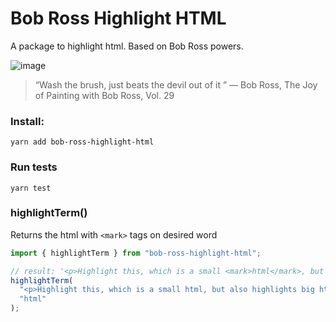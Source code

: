 # Bob Ross Highlight HTML

A package to highlight html. Based on Bob Ross powers.

![image](https://user-images.githubusercontent.com/16295402/58977758-ba340800-87a0-11e9-996b-78275c7cf567.png)

> “Wash the brush, just beats the devil out of it ”
> ― Bob Ross, The Joy of Painting with Bob Ross, Vol. 29

### Install:

```
yarn add bob-ross-highlight-html
```

### Run tests

```
yarn test
```

### highlightTerm()

Returns the html with `<mark>` tags on desired word

```javascript
import { highlightTerm } from "bob-ross-highlight-html";

// result: '<p>Highlight this, which is a small <mark>html</mark>, but also highlights big <mark>html</mark></p>'
highlightTerm(
  "<p>Highlight this, which is a small html, but also highlights big htmls</p>",
  "html"
);
```
